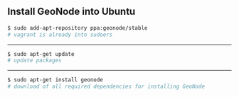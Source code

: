 ## Install GeoNode into Ubuntu

```bash
$ sudo add-apt-repository ppa:geonode/stable
# vagrant is already into sudoers
```
---

```bash
$ sudo apt-get update
# update packages
```
---

```bash
$ sudo apt-get install geonode
# download of all required dependencies for installing GeoNode
```
